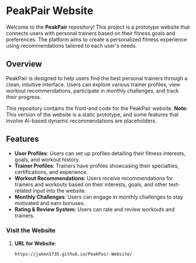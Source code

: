 # PeakPair Website

Welcome to the **PeakPair** repository! This project is a prototype website that connects users with personal trainers based on their fitness goals and preferences. The platform aims to create a personalized fitness experience using recommendations tailored to each user's needs.

## Overview

PeakPair is designed to help users find the best personal trainers through a clean, intuitive interface. Users can explore various trainer profiles, view workout recommendations, participate in monthly challenges, and track their progress. 

This repository contains the front-end code for the PeakPair website. **Note:** This version of the website is a static prototype, and some features that involve AI-based dynamic recommendations are placeholders.

## Features

- **User Profiles**: Users can set up profiles detailing their fitness interests, goals, and workout history.
- **Trainer Profiles**: Trainers have profiles showcasing their specialties, certifications, and experience.
- **Workout Recommendations**: Users receive recommendations for trainers and workouts based on their interests, goals, and other text-related input into the website.
- **Monthly Challenges**: Users can engage in monthly challenges to stay motivated and earn bonuses.
- **Rating & Review System**: Users can rate and review workouts and trainers.

### Visit the Website

1. **URL for Website**:
   ```bash
   https://jaken1735.github.io/PeakPair-Website/
